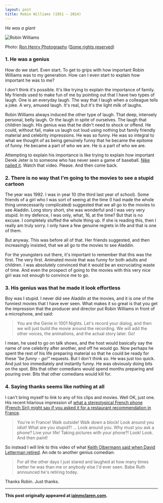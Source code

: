 ```yaml
---
layout: post
title: Robin Williams (1951 – 2014)
---
```


*He was a giant*

![Robin Williams](http://iainmclaren.com/public/images/robin-williams.jpg "Robin Williams")

Photo: [Ron Henry Photography](https://www.flickr.com/photos/ronhenry/) ([Some rights reserved](https://creativecommons.org/licenses/by-sa/2.0/))

### 1. He was a genius  

How do we start.  Even start.  To get to grips with how important Robin Williams was to my generation.  How can I even start to explain how important he was to me?

I don't think it's possible.  It's like trying to explain the importance of family.  My friends used to make fun of me by pointing out that I have two types of laugh.  One is an everyday laugh.  The way that I laugh when a colleague tells a joke.  A wry, amused laugh.  It's real, but it's the light milk of laughs.

Robin Williams always induced the other type of laugh.  That deep, intensely personal, belly laugh.  Or the laugh in spite of ourselves.  The laugh that children laugh.  His genius was that he didn't need to shock or offend.  He could, without fail, make us laugh out loud using nothing but family friendly material and celebrity impressions.  He was so funny.  He was so integral to what we thought of as being genuinely funny that he became the epitome of funny.  He became a part of who we are.  He is a part of who we are.

Attempting to explain his importance is like trying to explain how important Derek Jeter is to someone who has never seen a game of baseball.  [Nike nailed it](https://www.youtube.com/watch?v=d7I4tpYg05Y).  Watch that video.  Please.  And then come back.

### 2. There is no way that I'm going to the movies to see a stupid cartoon

The year was 1992.  I was in year 10 (the third last year of school).  Some friends of a girl who I was sort of seeing at the time (I had made the whole thing unnecessarily complicated) suggested that we all go to the movies to see Aladdin.  Long story short, she was wonderful and I was very very stupid.  In my defence, I was only, what, 16, at the time?  But that is no excuse.  I completely stuffed the whole thing up.  If she is reading this, then I really am truly sorry.  I only have a few genuine regrets in life and that is one of them.

But anyway.  This was before all of that.  Her friends suggested, and then increasingly insisted, that we all go to the movies to see Aladdin.

For the youngsters out there, it's important to remember that this was the first.  The very first.  Animated movie that was funny for both adults and children.  I was absolutely convinced that it would be an excruciating waste of time.  And even the prospect of going to the movies with this very nice girl was not enough to convince me to go.

### 3. His genius was that he made it look effortless

Boy was I stupid.  I never did see Aladdin at the movies, and it is one of the funniest movies that I have ever seen.  What makes it so great is that you get the impression that the producer and director put Robin Williams in front of a microphone, and said:

> You are the Genie in 1001 Nights.  Let's record your dialog, and then we will just build the movie around the recording.  We will add the other voices, the animations, and the actual story later.  Go!

I mean, he used to go on talk shows, and the host would basically say the name of one celebrity after another, and off he would go.  Now perhaps he spent the rest of his life preparing material so that he could be ready for these *"be funny - go!"* requests.  But I don't think so.  He was just too quick.  And just too immediately and instantly funny.  He was obviously doing bits on the spot.  Bits that other comedians would spend months preparing and pouring over.  Bits that other comedians would kill for.

### 4. Saying thanks seems like nothing at all

I can't bring myself to link to any of his clips and movies.  Well OK, just one.  His recent hilarious impression of [what a stereotypical French phone (French Siri) might say if you asked it for a restaurant recommendation in France](https://www.youtube.com/watch?v=0dI-WZ5cvM0).

> You're in France!  Walk outside!  Walk down a block! Look around you idiot!  What are you stupid?! ... Look around you.  Why must you ask a phone? Live your life! Taking pictures with your phone?!  Look! Look.  And then paint!

So instead I will link to this video of what [Keith Olbermann said when David Letterman retired](https://www.youtube.com/watch?v=yfkd4i9Hlsc).  An ode to another genius comedian:

> For all the other days I just stared and laughed at how many times better he was than me or anybody else I'd ever seen.  Babe Ruth announced he's retiring today.

Thanks Robin.  Just thanks.
    
---

**This post originally appeared at [iainmclaren.com](http://iainmclaren.com).**